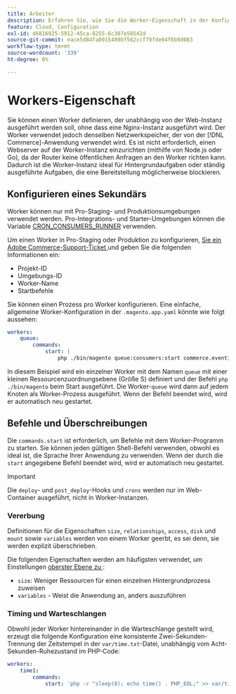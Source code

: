 ```yaml
---
title: Arbeiter
description: Erfahren Sie, wie Sie die Worker-Eigenschaft in der Konfigurationsdatei  [!DNL Commerce] .application konfigurieren.
feature: Cloud, Configuration
exl-id: d6816925-5912-45ca-8255-6c307e58542d
source-git-commit: eace5d84fa0915489bf562ccf79fde04f6b9d083
workflow-type: tm+mt
source-wordcount: '339'
ht-degree: 0%

---
```


# Workers-Eigenschaft

Sie können einen Worker definieren, der unabhängig von der Web-Instanz ausgeführt werden soll, ohne dass eine Nginx-Instanz ausgeführt wird. Der Worker verwendet jedoch denselben Netzwerkspeicher, der von der [!DNL Commerce]-Anwendung verwendet wird. Es ist nicht erforderlich, einen Webserver auf der Worker-Instanz einzurichten (mithilfe von Node.js oder Go), da der Router keine öffentlichen Anfragen an den Worker richten kann. Dadurch ist die Worker-Instanz ideal für Hintergrundaufgaben oder ständig ausgeführte Aufgaben, die eine Bereitstellung möglicherweise blockieren.

## Konfigurieren eines Sekundärs

Worker können nur mit Pro-Staging- und Produktionsumgebungen verwendet werden. Pro-Integrations- und Starter-Umgebungen können die Variable [CRON_CONSUMERS_RUNNER](../environment/variables-deploy.md#cron_consumers_runner) verwenden.

Um einen Worker in Pro-Staging oder Produktion zu konfigurieren, [ Sie ein Adobe Commerce-Support-Ticket ](https://experienceleague.adobe.com/docs/commerce-knowledge-base/kb/help-center-guide/magento-help-center-user-guide.html#submit-ticket) und geben Sie die folgenden Informationen ein:

- Projekt-ID
- Umgebungs-ID
- Worker-Name
- Startbefehle

Sie können einen Prozess pro Worker konfigurieren. Eine einfache, allgemeine Worker-Konfiguration in der `.magento.app.yaml` könnte wie folgt aussehen:

```yaml
workers:
    queue:
        commands:
            start: |
                php ./bin/magento queue:consumers:start commerce.eventing.event.publish
```

In diesem Beispiel wird ein einzelner Worker mit dem Namen `queue` mit einer kleinen Ressourcenzuordnungsebene (Größe S) definiert und der Befehl `php ./bin/magento` beim Start ausgeführt. Die Worker-`queue` wird dann auf jedem Knoten als Worker-Prozess ausgeführt. Wenn der Befehl beendet wird, wird er automatisch neu gestartet.

## Befehle und Überschreibungen

Die `commands.start` ist erforderlich, um Befehle mit dem Worker-Programm zu starten. Sie können jeden gültigen Shell-Befehl verwenden, obwohl es ideal ist, die Sprache Ihrer Anwendung zu verwenden. Wenn der durch die `start` angegebene Befehl beendet wird, wird er automatisch neu gestartet.

>[!IMPORTANT]
>
>Die `deploy`- und `post_deploy`-Hooks und `crons` werden nur im Web-Container ausgeführt, nicht in Worker-Instanzen.

### Vererbung

Definitionen für die Eigenschaften `size`, `relationships`, `access`, `disk` und `mount` sowie `variables` werden von einem Worker geerbt, es sei denn, sie werden explizit überschrieben.

Die folgenden Eigenschaften werden am häufigsten verwendet, um Einstellungen [ oberster Ebene zu ](properties.md):

- `size`: Weniger Ressourcen für einen einzelnen Hintergrundprozess zuweisen
- `variables` - Weist die Anwendung an, anders auszuführen

### Timing und Warteschlangen

Obwohl jeder Worker hintereinander in die Warteschlange gestellt wird, erzeugt die folgende Konfiguration eine konsistente Zwei-Sekunden-Trennung der Zeitstempel in der `var/time.txt`-Datei, unabhängig vom Acht-Sekunden-Ruhezustand im PHP-Code:

```yaml
workers:
    time1:
        commands:
            start: 'php -r "sleep(8); echo time() . PHP_EOL;" >> var/time.txt& sleep 2'
```
